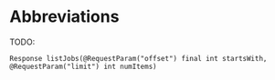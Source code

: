 # Abbreviations

TODO:

```
Response listJobs(@RequestParam("offset") final int startsWith, @RequestParam("limit") int numItems)
```



